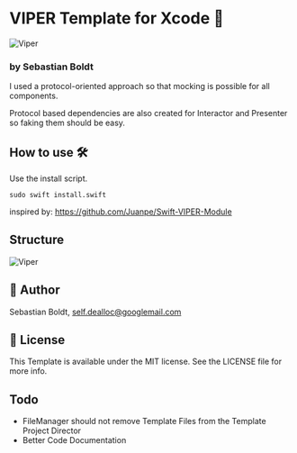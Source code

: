 # VIPER Template for Xcode 🐍

![Viper](https://github.com/SebastianBoldt/Viper-Xcode-Template/blob/master/banner.png?raw=true)

### by Sebastian Boldt

I used a protocol-oriented approach so that mocking is possible for all components.

Protocol based dependencies are also created for Interactor and Presenter so faking them should be easy.

## How to use 🛠

Use the install script.

```sudo swift install.swift```

inspired by: https://github.com/Juanpe/Swift-VIPER-Module

## Structure

![Viper](https://github.com/SebastianBoldt/Viper-Xcode-Template/blob/master/viper.png?raw=true)

## 🤖 Author

Sebastian Boldt, self.dealloc@googlemail.com

## 📄 License

This Template is available under the MIT license. See the LICENSE file for more info.

## Todo

* FileManager should not remove Template Files from the Template Project Director
* Better Code Documentation 


